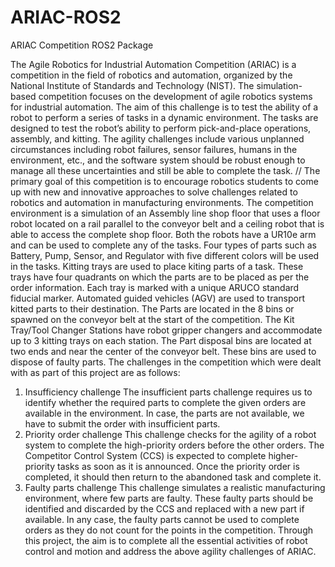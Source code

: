 # ARIAC-ROS2
ARIAC Competition ROS2 Package

The Agile Robotics for Industrial Automation Competition (ARIAC) is a competition in the field of
robotics and automation, organized by the National Institute of Standards and Technology (NIST).
The simulation-based competition focuses on the development of agile robotics systems for industrial
automation. The aim of this challenge is to test the ability of a robot to perform a series of tasks in
a dynamic environment. The tasks are designed to test the robot’s ability to perform pick-and-place
operations, assembly, and kitting. The agility challenges include various unplanned circumstances
including robot failures, sensor failures, humans in the environment, etc., and the software system
should be robust enough to manage all these uncertainties and still be able to complete the task. //
The primary goal of this competition is to encourage robotics students to come up with new and
innovative approaches to solve challenges related to robotics and automation in manufacturing environments.
The competition environment is a simulation of an Assembly line shop floor that uses a
floor robot located on a rail parallel to the conveyor belt and a ceiling robot that is able to access
the complete shop floor. Both the robots have a UR10e arm and can be used to complete any of the
tasks. Four types of parts such as Battery, Pump, Sensor, and Regulator with five different colors will
be used in the tasks. Kitting trays are used to place kiting parts of a task. These trays have four
quadrants on which the parts are to be placed as per the order information. Each tray is marked with
a unique ARUCO standard fiducial marker. Automated guided vehicles (AGV) are used to transport
kitted parts to their destination. The Parts are located in the 8 bins or spawned on the conveyor belt
at the start of the competition. The Kit Tray/Tool Changer Stations have robot gripper changers and
accommodate up to 3 kitting trays on each station. The Part disposal bins are located at two ends
and near the center of the conveyor belt. These bins are used to dispose of faulty parts.
The challenges in the competition which were dealt with as part of this project are as follows:
1. Insufficiency challenge The insufficient parts challenge requires us to identify whether the
required parts to complete the given orders are available in the environment. In case, the parts
are not available, we have to submit the order with insufficient parts.
2. Priority order challenge This challenge checks for the agility of a robot system to complete
the high-priority orders before the other orders. The Competitor Control System (CCS) is
expected to complete higher-priority tasks as soon as it is announced. Once the priority order is
completed, it should then return to the abandoned task and complete it.
3. Faulty parts challenge This challenge simulates a realistic manufacturing environment, where
few parts are faulty. These faulty parts should be identified and discarded by the CCS and
replaced with a new part if available. In any case, the faulty parts cannot be used to complete
orders as they do not count for the points in the competition.
Through this project, the aim is to complete all the essential activities of robot control and motion
and address the above agility challenges of ARIAC.
